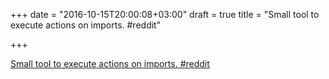 +++
date = "2016-10-15T20:00:08+03:00"
draft = true
title = "Small tool to execute actions on imports.  #reddit"

+++

<p><a href="https://t.co/yctatz094N">Small tool to execute actions on imports.  #reddit</a></p>
